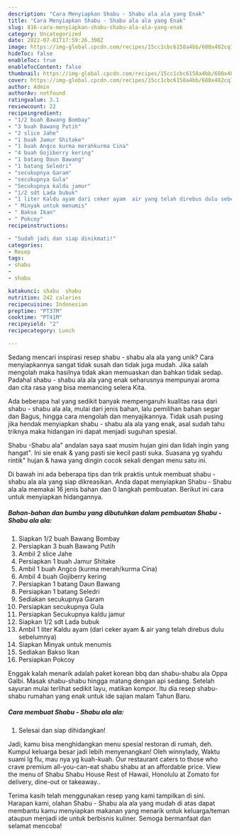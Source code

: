 ```yaml
---
description: "Cara Menyiapkan Shabu - Shabu ala ala yang Enak"
title: "Cara Menyiapkan Shabu - Shabu ala ala yang Enak"
slug: 816-cara-menyiapkan-shabu-shabu-ala-ala-yang-enak
category: Uncategorized
date: 2022-07-01T17:59:26.398Z
image: https://img-global.cpcdn.com/recipes/15cc1cbc6158a4bb/680x482cq70/shabu-shabu-ala-ala-foto-resep-utama.jpg
hideToc: false
enableToc: true
enableTocContent: false
thumbnail: https://img-global.cpcdn.com/recipes/15cc1cbc6158a4bb/680x482cq70/shabu-shabu-ala-ala-foto-resep-utama.jpg
cover: https://img-global.cpcdn.com/recipes/15cc1cbc6158a4bb/680x482cq70/shabu-shabu-ala-ala-foto-resep-utama.jpg
author: Admin
authorAv: notfound
ratingvalue: 3.1
reviewcount: 22
recipeingredient:
- "1/2 buah Bawang Bombay"
- "3 buah Bawang Putih"
- "2 slice Jahe"
- "1 buah Jamur Shitake"
- "1 buah Angco kurma merahkurma Cina"
- "4 buah Gojiberry kering"
- "1 batang Daun Bawang"
- "1 batang Seledri"
- "secukupnya Garam"
- "secukupnya Gula"
- "Secukupnya kaldu jamur"
- "1/2 sdt Lada bubuk"
- "1 liter Kaldu ayam dari ceker ayam  air yang telah direbus dulu sebelumnya"
- " Minyak untuk menumis"
- " Bakso Ikan"
- " Pokcoy"
recipeinstructions:

- "Sudah jadi dan siap dinikmati!"
categories:
- Resep
tags:
- shabu
- 
- shabu

katakunci: shabu  shabu 
nutrition: 242 calories
recipecuisine: Indonesian
preptime: "PT37M"
cooktime: "PT41M"
recipeyield: "2"
recipecategory: Lunch

---
```





Sedang mencari inspirasi resep shabu - shabu ala ala yang unik? Cara menyiapkannya sangat tidak susah dan tidak juga mudah. Jika salah mengolah maka hasilnya tidak akan memuaskan dan bahkan tidak sedap. Padahal shabu - shabu ala ala yang enak seharusnya mempunyai aroma dan cita rasa yang bisa memancing selera Kita.





Ada beberapa hal yang sedikit banyak mempengaruhi kualitas rasa dari shabu - shabu ala ala, mulai dari jenis bahan, lalu pemilihan bahan segar dan Bagus, hingga cara mengolah dan menyajikannya. Tidak usah pusing jika hendak menyiapkan shabu - shabu ala ala yang enak,      asal sudah tahu triknya maka hidangan ini dapat menjadi suguhan spesial.














Shabu -Shabu ala&#34; andalan saya saat musim hujan gini dan lidah ingin yang hangat&#34;. Ini sie enak &amp; yang pasti sie kecil pasti suka. Suasana yg syahdu rintik&#34; hujan &amp; hawa yang dingin cocok sekali dengan menu satu ini.






Di bawah ini ada beberapa tips dan trik praktis untuk membuat shabu - shabu ala ala yang siap dikreasikan. Anda dapat menyiapkan Shabu - Shabu ala ala memakai 16 jenis bahan dan 0 langkah pembuatan. Berikut ini cara untuk menyiapkan hidangannya.

<!--inarticleads1-->

##### Bahan-bahan dan bumbu yang dibutuhkan dalam pembuatan Shabu - Shabu ala ala:

1. Siapkan 1/2 buah Bawang Bombay
1. Persiapkan 3 buah Bawang Putih
1. Ambil 2 slice Jahe
1. Persiapkan 1 buah Jamur Shitake
1. Ambil 1 buah Angco (kurma merah/kurma Cina)
1. Ambil 4 buah Gojiberry kering
1. Persiapkan 1 batang Daun Bawang
1. Persiapkan 1 batang Seledri
1. Sediakan secukupnya Garam
1. Persiapkan secukupnya Gula
1. Persiapkan Secukupnya kaldu jamur
1. Siapkan 1/2 sdt Lada bubuk
1. Ambil 1 liter Kaldu ayam (dari ceker ayam &amp; air yang telah direbus dulu sebelumnya)
1. Siapkan  Minyak untuk menumis
1. Sediakan  Bakso Ikan
1. Persiapkan  Pokcoy


Enggak kalah menarik adalah paket korean bbq dan shabu-shabu ala Oppa Galbi. Masak shabu-shabu hingga matang dengan api sedang. Setelah sayuran mulai terlihat sedikit layu, matikan kompor. Itu dia resep shabu-shabu rumahan yang enak untuk ide sajian malam Tahun Baru. 

<!--inarticleads2-->

##### Cara membuat Shabu - Shabu ala ala:


1. Selesai dan siap dihidangkan!

Jadi, kamu bisa menghidangkan menu spesial restoran di rumah, deh. Kumpul keluarga besar jadi lebih menyenangkan! Oleh winnylady, Waktu suami lg flu, mau nya yg kuah-kuah. Our restaurant caters to those who crave premium all-you-can-eat shabu shabu at an affordable price. View the menu of Shabu Shabu House Rest of Hawaii, Honolulu at Zomato for delivery, dine-out or takeaway.. 

Terima kasih telah menggunakan resep yang kami tampilkan di sini. Harapan kami, olahan Shabu - Shabu ala ala yang mudah di atas dapat membantu kamu menyiapkan makanan yang menarik untuk keluarga/teman ataupun menjadi ide untuk berbisnis kuliner. Semoga bermanfaat dan selamat mencoba!
